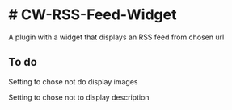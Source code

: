 <h1># CW-RSS-Feed-Widget</h1>
<p>A plugin with a widget that displays an RSS feed from chosen url</p>

<h2>To do</h2>
<p>Setting to chose not do display images</p>
<p>Setting to chose not to display description</p>
